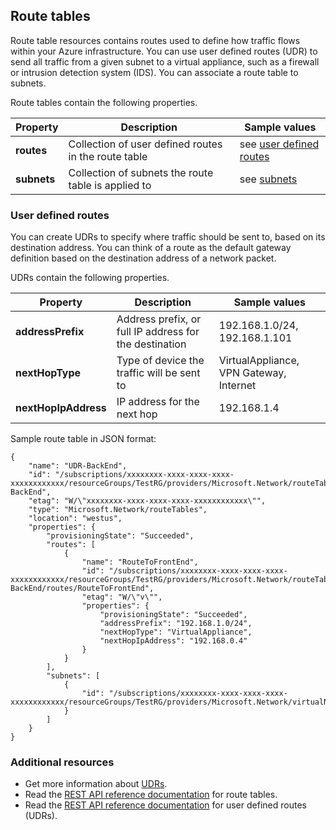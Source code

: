 ## Route tables
Route table resources contains routes used to define how traffic flows within your Azure infrastructure. You can use user defined routes (UDR) to send all traffic from a given subnet to a virtual appliance, such as a firewall or intrusion detection system (IDS). You can associate a route table to subnets. 

Route tables contain the following properties.

|Property|Description|Sample values|
|---|---|---|
|**routes**|Collection of user defined routes in the route table|see [user defined routes](#User-defined-routes)|
|**subnets**|Collection of subnets the route table is applied to|see [subnets](#Subnets)|


### User defined routes
You can create UDRs to specify where traffic should be sent to, based on its destination address. You can think of a route as the default gateway definition based on the destination address of a network packet.

UDRs contain the following properties. 

|Property|Description|Sample values|
|---|---|---|
|**addressPrefix**|Address prefix, or full IP address for the destination|192.168.1.0/24, 192.168.1.101|
|**nextHopType**|Type of device the traffic will be sent to|VirtualAppliance, VPN Gateway, Internet|
|**nextHopIpAddress**|IP address for the next hop|192.168.1.4|


Sample route table in JSON format:

	{
	    "name": "UDR-BackEnd",
	    "id": "/subscriptions/xxxxxxxx-xxxx-xxxx-xxxx-xxxxxxxxxxxx/resourceGroups/TestRG/providers/Microsoft.Network/routeTables/UDR-BackEnd",
	    "etag": "W/\"xxxxxxxx-xxxx-xxxx-xxxx-xxxxxxxxxxxx\"",
	    "type": "Microsoft.Network/routeTables",
	    "location": "westus",
	    "properties": {
	        "provisioningState": "Succeeded",
	        "routes": [
	            {
	                "name": "RouteToFrontEnd",
	                "id": "/subscriptions/xxxxxxxx-xxxx-xxxx-xxxx-xxxxxxxxxxxx/resourceGroups/TestRG/providers/Microsoft.Network/routeTables/UDR-BackEnd/routes/RouteToFrontEnd",
	                "etag": "W/\"v\"",
	                "properties": {
	                    "provisioningState": "Succeeded",
	                    "addressPrefix": "192.168.1.0/24",
	                    "nextHopType": "VirtualAppliance",
	                    "nextHopIpAddress": "192.168.0.4"
	                }
	            }
	        ],
	        "subnets": [
	            {
	                "id": "/subscriptions/xxxxxxxx-xxxx-xxxx-xxxx-xxxxxxxxxxxx/resourceGroups/TestRG/providers/Microsoft.Network/virtualNetworks/TestVNet/subnets/BackEnd"
	            }
	        ]
	    }
	}

### Additional resources

- Get more information about [UDRs](virtual-networks-udr-overview).
- Read the [REST API reference documentation](https://msdn.microsoft.com/zh-cn/library/azure/mt502549.aspx) for route tables.
- Read the [REST API reference documentation](https://msdn.microsoft.com/zh-cn/library/azure/mt502539.aspx) for user defined routes (UDRs).